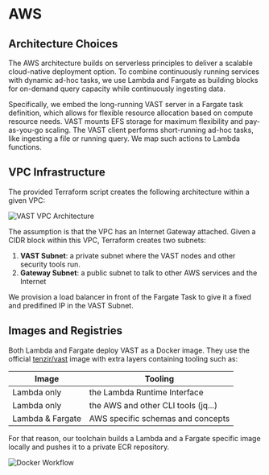 # AWS

## Architecture Choices

The AWS architecture builds on serverless principles to deliver a scalable
cloud-native deployment option. To combine continuously running services with
dynamic ad-hoc tasks, we use Lambda and Fargate as building blocks for on-demand
query capacity while continuously ingesting data.

Specifically, we embed the long-running VAST server in a Fargate task
definition, which allows for flexible resource allocation based on compute
resource needs. VAST mounts EFS storage for maximum flexibility and
pay-as-you-go scaling. The VAST client performs short-running ad-hoc tasks, like
ingesting a file or running query. We map such actions to Lambda functions.

## VPC Infrastructure

The provided Terraform script creates the following architecture within a given
VPC:

![VAST VPC Architecture](https://user-images.githubusercontent.com/7913347/174257909-7b098d57-e34c-4f39-b2cb-e0adf3392530.png)

The assumption is that the VPC has an Internet Gateway attached. Given a CIDR
block within this VPC, Terraform creates two subnets:

1. **VAST Subnet**: a private subnet where the VAST nodes and other security
   tools run.
2. **Gateway Subnet**: a public subnet to talk to other AWS services and the
   Internet

We provision a load balancer in front of the Fargate Task to give it a fixed and
predifined IP in the VAST Subnet.

## Images and Registries

Both Lambda and Fargate deploy VAST as a Docker image. They use the official
[tenzir/vast](https://hub.docker.com/r/tenzir/vast) image with extra layers
containing tooling such as:

| Image            | Tooling                             |
| ---------------- | ----------------------------------- |
| Lambda only      | the Lambda Runtime Interface        |
| Lambda only      | the AWS and other CLI tools (jq...) |
| Lambda & Fargate | AWS specific schemas and concepts   |

For that reason, our toolchain builds a Lambda and a Fargate specific image
locally and pushes it to a private ECR repository.

![Docker Workflow](https://user-images.githubusercontent.com/7913347/174258069-695b358b-30d0-4599-b0eb-53f0acf04a41.png)
